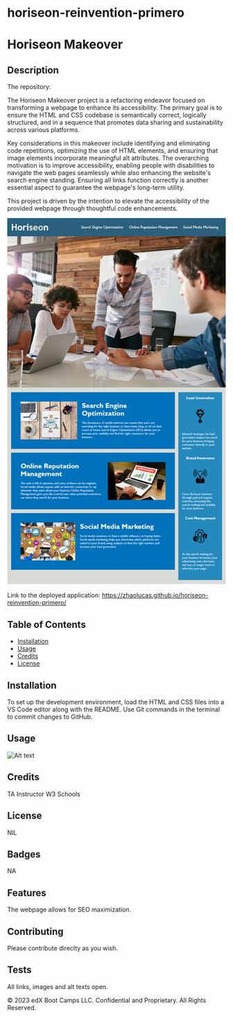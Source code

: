 # horiseon-reinvention-primero
# Horiseon Makeover
## Description 

The repository: 

The Horiseon Makeover project is a refactoring endeavor focused on transforming a webpage to enhance its accessibility. The primary goal is to ensure the HTML and CSS codebase is semantically correct, logically structured, and in a sequence that promotes data sharing and sustainability across various platforms.

Key considerations in this makeover include identifying and eliminating code repetitions, optimizing the use of HTML elements, and ensuring that image elements incorporate meaningful alt attributes. The overarching motivation is to improve accessibility, enabling people with disabilities to navigate the web pages seamlessly while also enhancing the website's search engine standing. Ensuring all links function correctly is another essential aspect to guarantee the webpage's long-term utility.

This project is driven by the intention to elevate the accessibility of the provided webpage through thoughtful code enhancements.

 ![Alt text](image-1.png)

Link to the deployed application: https://zhaolucas.github.io/horiseon-reinvention-primero/

## Table of Contents

* [Installation](#installation)
* [Usage](#usage)
* [Credits](#credits)
* [License](#license)

## Installation

To set up the development environment, load the HTML and CSS files into a VS Code editor along with the README. Use Git commands in the terminal to commit changes to GitHub.

## Usage 

![Alt text](<assets/Screenshot 2023-11-13 at 21.48.52.png>)

## Credits

TA 
Instructor 
W3 Schools

## License

NIL 

## Badges

NA 

## Features

The webpage allows for SEO maximization. 

## Contributing

Please contribute direclty as you wish. 

## Tests

All links, images and alt texts open. 

© 2023 edX Boot Camps LLC. Confidential and Proprietary. All Rights Reserved.
